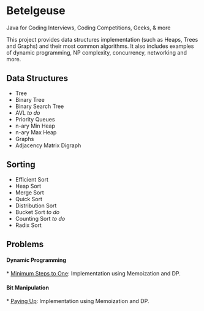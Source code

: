 Betelgeuse
=================

Java for Coding Interviews, Coding Competitions, Geeks, &amp; more

This project provides data structures implementation (such as Heaps, Trees and Graphs) and their most common algorithms. It also includes examples of dynamic programming, NP complexity, concurrency, networking and more.


<h2>Data Structures</h2>

* Tree
 * Binary Tree
 * Binary Search Tree
 * AVL _to do_
* Priority Queues
 * n-ary Min Heap
 * n-ary Max Heap
* Graphs
 * Adjacency Matrix Digraph

<h2>Sorting</h2>

* Efficient Sort
 * Heap Sort 
 * Merge Sort
 * Quick Sort
* Distribution Sort
 * Bucket Sort _to do_
 * Counting Sort _to do_
 * Radix Sort

<h2>Problems</h2>
<h4>Dynamic Programming</h4>
* <a href="https://github.com/augusto1982/Betelgeuse/wiki/DP---Minimum-Steps-to-One">Minimum Steps to One</a>: Implementation using Memoization and DP.

<h4>Bit Manipulation</h4>
* <a href="https://github.com/augusto1982/Betelgeuse/wiki/Paying-Up">Paying Up</a>: Implementation using Memoization and DP.

